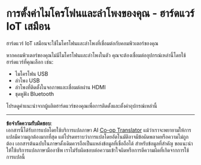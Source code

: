 <!--
CO_OP_TRANSLATOR_METADATA:
{
  "original_hash": "7a65ee743f916276a2848b8a9491feb7",
  "translation_date": "2025-08-27T20:33:22+00:00",
  "source_file": "6-consumer/lessons/1-speech-recognition/virtual-device-microphone.md",
  "language_code": "th"
}
-->
# การตั้งค่าไมโครโฟนและลำโพงของคุณ - ฮาร์ดแวร์ IoT เสมือน

ฮาร์ดแวร์ IoT เสมือนจะใช้ไมโครโฟนและลำโพงที่เชื่อมต่อกับคอมพิวเตอร์ของคุณ

หากคอมพิวเตอร์ของคุณไม่มีไมโครโฟนและลำโพงในตัว คุณจะต้องเชื่อมต่ออุปกรณ์เหล่านี้โดยใช้ฮาร์ดแวร์ที่คุณเลือก เช่น:

* ไมโครโฟน USB  
* ลำโพง USB  
* ลำโพงที่ติดตั้งในจอภาพและเชื่อมต่อผ่าน HDMI  
* ชุดหูฟัง Bluetooth  

โปรดดูคำแนะนำจากผู้ผลิตฮาร์ดแวร์ของคุณเพื่อการติดตั้งและตั้งค่าอุปกรณ์เหล่านี้

---

**ข้อจำกัดความรับผิดชอบ**:  
เอกสารนี้ได้รับการแปลโดยใช้บริการแปลภาษา AI [Co-op Translator](https://github.com/Azure/co-op-translator) แม้ว่าเราจะพยายามให้การแปลมีความถูกต้องมากที่สุด แต่โปรดทราบว่าการแปลโดยอัตโนมัติอาจมีข้อผิดพลาดหรือความไม่ถูกต้อง เอกสารต้นฉบับในภาษาดั้งเดิมควรถือเป็นแหล่งข้อมูลที่เชื่อถือได้ สำหรับข้อมูลที่สำคัญ ขอแนะนำให้ใช้บริการแปลภาษามืออาชีพ เราไม่รับผิดชอบต่อความเข้าใจผิดหรือการตีความผิดที่เกิดจากการใช้การแปลนี้